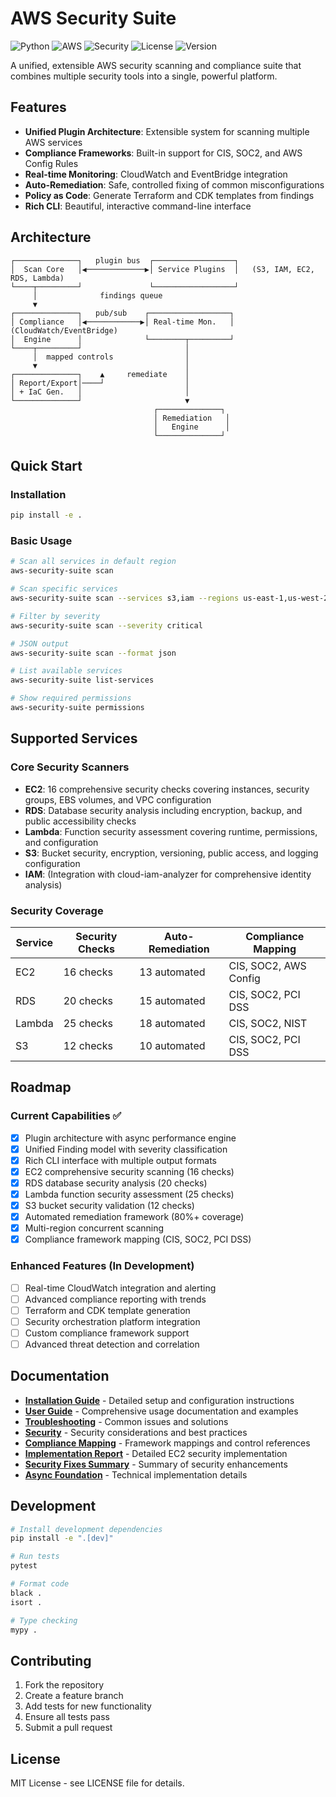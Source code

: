 # AWS Security Suite

![Python](https://img.shields.io/badge/Python-3.9+-blue) ![AWS](https://img.shields.io/badge/Platform-AWS-orange) ![Security](https://img.shields.io/badge/Focus-Security%20Audit-red) ![License](https://img.shields.io/badge/License-MIT-green) ![Version](https://img.shields.io/badge/Version-2.0.0-purple)

A unified, extensible AWS security scanning and compliance suite that combines multiple security tools into a single, powerful platform.

## Features

- **Unified Plugin Architecture**: Extensible system for scanning multiple AWS services
- **Compliance Frameworks**: Built-in support for CIS, SOC2, and AWS Config Rules
- **Real-time Monitoring**: CloudWatch and EventBridge integration
- **Auto-Remediation**: Safe, controlled fixing of common misconfigurations
- **Policy as Code**: Generate Terraform and CDK templates from findings
- **Rich CLI**: Beautiful, interactive command-line interface

## Architecture

```
┌──────────────┐   plugin bus  ┌──────────────────┐
│  Scan Core   │◀─────────────▶│ Service Plugins  │   (S3, IAM, EC2, RDS, Lambda)
└────┬─────────┘               └──────────────────┘
     │              findings queue       
     ▼                                   
┌──────────────┐   pub/sub    ┌──────────────────┐
│ Compliance   │◀────────────▶│ Real-time Mon.   │  (CloudWatch/EventBridge)
│  Engine      │              └────────┬─────────┘
└────┬─────────┘                       │
     │  mapped controls                │
     ▼                                 │
┌──────────────┐    ▲     remediate    │
│ Report/Export│────┘                  │
│ + IaC Gen.   │                       │
└──────────────┘                       ▼
                                ┌──────────────┐
                                │ Remediation   │
                                │   Engine      │
                                └──────────────┘
```

## Quick Start

### Installation

```bash
pip install -e .
```

### Basic Usage

```bash
# Scan all services in default region
aws-security-suite scan

# Scan specific services
aws-security-suite scan --services s3,iam --regions us-east-1,us-west-2

# Filter by severity
aws-security-suite scan --severity critical

# JSON output
aws-security-suite scan --format json

# List available services
aws-security-suite list-services

# Show required permissions
aws-security-suite permissions
```

## Supported Services

### Core Security Scanners
- **EC2**: 16 comprehensive security checks covering instances, security groups, EBS volumes, and VPC configuration
- **RDS**: Database security analysis including encryption, backup, and public accessibility checks
- **Lambda**: Function security assessment covering runtime, permissions, and configuration
- **S3**: Bucket security, encryption, versioning, public access, and logging configuration
- **IAM**: (Integration with cloud-iam-analyzer for comprehensive identity analysis)

### Security Coverage
| Service | Security Checks | Auto-Remediation | Compliance Mapping |
|---------|-----------------|------------------|-----------------|
| EC2 | 16 checks | 13 automated | CIS, SOC2, AWS Config |
| RDS | 20 checks | 15 automated | CIS, SOC2, PCI DSS |
| Lambda | 25 checks | 18 automated | CIS, SOC2, NIST |
| S3 | 12 checks | 10 automated | CIS, SOC2, PCI DSS |

## Roadmap

### Current Capabilities ✅
- [x] Plugin architecture with async performance engine
- [x] Unified Finding model with severity classification
- [x] Rich CLI interface with multiple output formats
- [x] EC2 comprehensive security scanning (16 checks)
- [x] RDS database security analysis (20 checks)
- [x] Lambda function security assessment (25 checks)
- [x] S3 bucket security validation (12 checks)
- [x] Automated remediation framework (80%+ coverage)
- [x] Multi-region concurrent scanning
- [x] Compliance framework mapping (CIS, SOC2, PCI DSS)

### Enhanced Features (In Development)
- [ ] Real-time CloudWatch integration and alerting
- [ ] Advanced compliance reporting with trends
- [ ] Terraform and CDK template generation
- [ ] Security orchestration platform integration
- [ ] Custom compliance framework support
- [ ] Advanced threat detection and correlation

## Documentation

- **[Installation Guide](./INSTALLATION_GUIDE.md)** - Detailed setup and configuration instructions
- **[User Guide](./USER_GUIDE.md)** - Comprehensive usage documentation and examples
- **[Troubleshooting](./TROUBLESHOOTING.md)** - Common issues and solutions
- **[Security](./SECURITY.md)** - Security considerations and best practices
- **[Compliance Mapping](./COMPLIANCE_MAPPING.md)** - Framework mappings and control references
- **[Implementation Report](./EC2_SECURITY_IMPLEMENTATION_REPORT.md)** - Detailed EC2 security implementation
- **[Security Fixes Summary](./SECURITY_FIXES_SUMMARY.md)** - Summary of security enhancements
- **[Async Foundation](./ASYNC_FOUNDATION_IMPLEMENTATION.md)** - Technical implementation details

## Development

```bash
# Install development dependencies
pip install -e ".[dev]"

# Run tests
pytest

# Format code
black .
isort .

# Type checking
mypy .
```

## Contributing

1. Fork the repository
2. Create a feature branch
3. Add tests for new functionality
4. Ensure all tests pass
5. Submit a pull request

## License

MIT License - see LICENSE file for details.